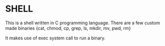 # SHELL

This is a shell written in C programming language. 
There are a few custom made binaries {cat, chmod, cp, grep, ls, mkdir, mv, pwd, rm}

It makes use of exec system call to run a binary.
